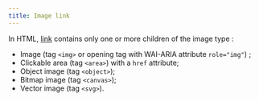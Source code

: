 ```yaml
---
title: Image link
---
```


In HTML, [link](#link) contains only one or more children of the image type :

- Image (tag `<img>` or opening tag with WAI-ARIA attribute `role="img"`) ;
- Clickable area (tag `<area>`) with a `href` attribute;
- Object image (tag `<object>`);
- Bitmap image (tag `<canvas>`);
- Vector image (tag `<svg>`).
